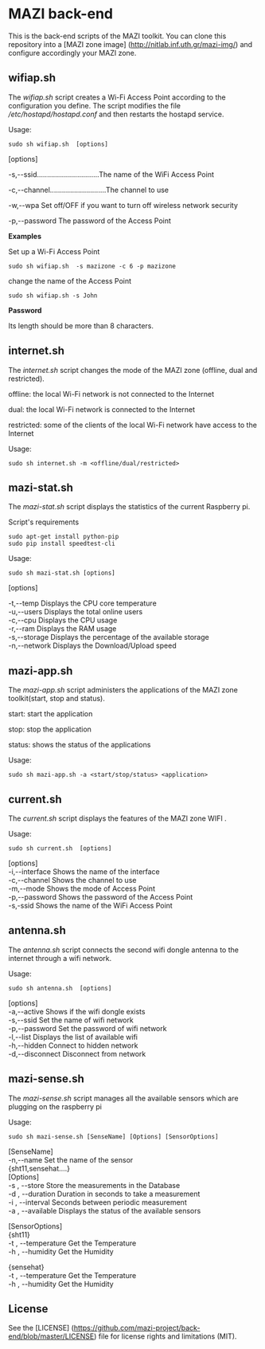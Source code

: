 # MAZI back-end
This is the back-end scripts of the MAZI toolkit. You can clone this repository into a [MAZI zone image] (http://nitlab.inf.uth.gr/mazi-img/) and configure accordingly your MAZI zone.

## wifiap.sh
The *wifiap.sh* script creates a Wi-Fi Access Point according to the configuration you define. The script modifies the file */etc/hostapd/hostapd.conf* and then restarts the hostapd service.

Usage:
```
sudo sh wifiap.sh  [options]
```
[options]

-s,--ssid...............................The name of the WiFi Access Point

-c,--channel............................The channel to use

-w,--wpa                                 Set off/OFF if you want to turn off wireless network security

-p,--password                            The password of the Access Point


**Examples**

Set up a Wi-Fi Access Point
```
sudo sh wifiap.sh  -s mazizone -c 6 -p mazizone
```

change the name of the Access Point
```
sudo sh wifiap.sh -s John
```

**Password**

Its length should be more than 8 characters.


## internet.sh

The *internet.sh* script changes the mode of the MAZI zone (offline, dual and restricted).

offline: the local Wi-Fi network is not connected to the Internet

dual: the local Wi-Fi network is connected to the Internet

restricted: some of the clients of the local Wi-Fi network have access to the Internet

Usage:
```
sudo sh internet.sh -m <offline/dual/restricted>
```
## mazi-stat.sh

The *mazi-stat.sh* script displays the statistics of the current Raspberry pi. 

Script's requirements
```
sudo apt-get install python-pip
sudo pip install speedtest-cli
```

Usage:
```
sudo sh mazi-stat.sh [options]
```
[options]

  -t,--temp                     Displays the CPU core temperature                                                           
  -u,--users                    Displays the total online users                                                             
  -c,--cpu                      Displays the CPU usage                                                                       
  -r,--ram                      Displays the RAM usage                                                                       
  -s,--storage                  Displays the percentage of the available storage                                             
  -n,--network                  Displays the Download/Upload speed                                                           

## mazi-app.sh

The *mazi-app.sh* script administers the applications of the MAZI zone toolkit(start, stop and status).

start: start the application

stop: stop the application

status: shows the status of the applications

Usage:
```
sudo sh mazi-app.sh -a <start/stop/status> <application>
```

## current.sh

The *current.sh* script displays the features of the MAZI zone WIFI .

Usage:
```
sudo sh current.sh  [options]
```                                                                                                                       
[options]                                                                                                                 
  -i,--interface                    Shows the name of the interface                                                       
  -c,--channel                      Shows the channel to use                                                               
  -m,--mode                         Shows the mode of Access Point                                                         
  -p,--password                     Shows the password of the Access Point                                                 
  -s,-ssid                          Shows the name of the WiFi Access Point                                               
                                                                                                                           

## antenna.sh

The *antenna.sh* script connects the second wifi dongle antenna to the internet through a wifi network.

Usage:
```
sudo sh antenna.sh  [options]
```                                                                                                                       
[options]                                                                                                                 
  -a,--active                       Shows if the wifi dongle exists                                                       
  -s,--ssid                         Set the name of wifi network                                                           
  -p,--password                     Set the password of wifi network                                                       
  -l,--list                         Displays the list of available wifi                                                   
  -h,--hidden                       Connect to hidden network                                                             
  -d,--disconnect                   Disconnect from network                                                               
                                                                                                                           
## mazi-sense.sh

The *mazi-sense.sh* script manages all the available sensors which are plugging on the raspberry pi 

Usage:
```
sudo sh mazi-sense.sh [SenseName] [Options] [SensorOptions]
```                                                                                                                       
[SenseName]                                                                                                               
  -n,--name                         Set the name of the sensor                                                             
                                    {sht11,sensehat....}                                                               
[Options]                                                                                                                 
  -s , --store                       Store the measurements in the Database                                               
  -d , --duration                    Duration in seconds to take a measurement                                             
  -i , --interval                    Seconds between periodic measurement                                                 
  -a , --available                   Displays the status of the available sensors                                         
                                                                                                                           
[SensorOptions]                                                                                                           
  {sht11}                                                                                                                 
  -t , --temperature                 Get the Temperature                                                                   
  -h , --humidity                    Get the Humidity                                                                     
                                                                                                                           
  {sensehat}                                                                                                               
  -t , --temperature                 Get the Temperature                                                                   
  -h , --humidity                    Get the Humidity                                                                     


## License

See the [LICENSE] (https://github.com/mazi-project/back-end/blob/master/LICENSE) file for license rights and limitations (MIT).

